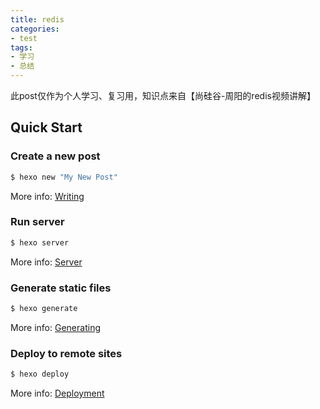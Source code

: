 ```yaml
---
title: redis
categories: 
- test
tags:
- 学习
- 总结
---
```

此post仅作为个人学习、复习用，知识点来自【尚硅谷-周阳的redis视频讲解】

## Quick Start

### Create a new post

``` bash
$ hexo new "My New Post"
```

More info: [Writing](https://hexo.io/docs/writing.html)

### Run server

``` bash
$ hexo server
```

More info: [Server](https://hexo.io/docs/server.html)

### Generate static files

``` bash
$ hexo generate
```

More info: [Generating](https://hexo.io/docs/generating.html)

### Deploy to remote sites

``` bash
$ hexo deploy
```

More info: [Deployment](https://hexo.io/docs/deployment.html)

